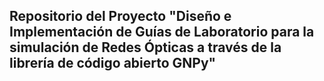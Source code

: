 ## Repositorio del Proyecto "Diseño e Implementación de Guías de Laboratorio para la simulación de Redes Ópticas a través de la librería de código abierto GNPy"

